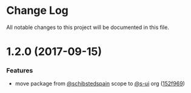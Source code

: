 # Change Log

All notable changes to this project will be documented in this file.

<a name="1.2.0"></a>
# 1.2.0 (2017-09-15)


### Features

* move package from [@schibstedspain](https://github.com/schibstedspain) scope to [@s-ui](https://github.com/s-ui) org ([152f969](https://github.com/SUI-Components/sui/commit/152f969))



